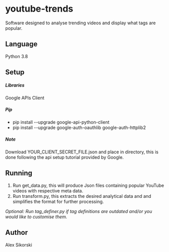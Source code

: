 # youtube-trends
Software designed to analyse trending videos and display what tags are popular.

## Language
Python 3.8

## Setup
##### Libraries
Google APIs Client
##### Pip
* pip install --upgrade google-api-python-client
* pip install --upgrade google-auth-oauthlib google-auth-httplib2
##### Note
Download YOUR_CLIENT_SECRET_FILE.json and place in directory, this is done following the api setup tutorial provided by Google.

## Running
1) Run get_data.py, this will produce Json files containing popular YouTube videos with respective meta data.
2) Run transform.py, this extracts the desired analytical data and and simplifies the format for further processing.

*Optional: Run tag_definer.py if tag definitions are outdated and/or you would like to customise them.*
## Author
Alex Sikorski